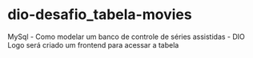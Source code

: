 # dio-desafio_tabela-movies
 MySql - Como modelar um banco de controle de séries assistidas - DIO
 Logo será criado um frontend para acessar a tabela



